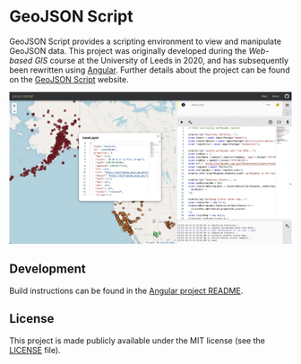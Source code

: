 # GeoJSON Script

GeoJSON Script provides a scripting environment to view and manipulate GeoJSON data.
This project was originally developed during the _Web-based GIS_ course at the University
of Leeds in 2020, and has subsequently been rewritten using [Angular](https://angular.io/).
Further details about the project can be found on the
[GeoJSON Script](https://geojsonscript.io/about) website.

![screenshot](screenshot.jpg "Screenshot")

## Development

Build instructions can be found in the [Angular project README](./geojson-script/README.md).

## License

This project is made publicly available under the MIT license (see the [LICENSE](./LICENSE)
file).